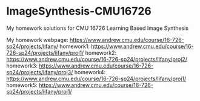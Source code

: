 # ImageSynthesis-CMU16726
My homework solutions for CMU 16726 Learning Based Image Synthesis

My homework webpage: https://www.andrew.cmu.edu/course/16-726-sp24/projects/lifany/
homework1: https://www.andrew.cmu.edu/course/16-726-sp24/projects/lifany/proj1/
homework2: https://www.andrew.cmu.edu/course/16-726-sp24/projects/lifany/proj2/
homework3: https://www.andrew.cmu.edu/course/16-726-sp24/projects/lifany/proj3/
homework4: https://www.andrew.cmu.edu/course/16-726-sp24/projects/lifany/proj1/
homework5: https://www.andrew.cmu.edu/course/16-726-sp24/projects/lifany/proj1/
